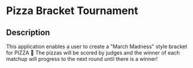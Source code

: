 # Pizza Bracket Tournament

## Description

This application enables a user to create a "March Madness" style bracket for PIZZA 🍕
The pizzas will be scored by judges and the winner of each matchup will progress to the next round until there is a winner!
